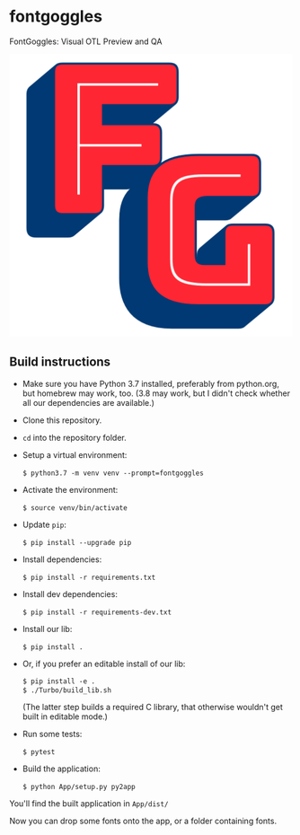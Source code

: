 # fontgoggles

FontGoggles: Visual OTL Preview and QA

![FontGoggles Icon](icon.png)

## Build instructions

- Make sure you have Python 3.7 installed, preferably from python.org, but homebrew may work, too. (3.8 may work, but I didn't check whether all our dependencies are available.)

- Clone this repository.

- `cd` into the repository folder.

- Setup a virtual environment:

	`$ python3.7 -m venv venv --prompt=fontgoggles`

- Activate the environment:

	`$ source venv/bin/activate`

- Update `pip`:

	`$ pip install --upgrade pip`

- Install dependencies:

	`$ pip install -r requirements.txt`

- Install dev dependencies:

	`$ pip install -r requirements-dev.txt`

- Install our lib:

	`$ pip install .`

- Or, if you prefer an editable install of our lib:

	```
	$ pip install -e .
	$ ./Turbo/build_lib.sh
	```

    (The latter step builds a required C library, that otherwise wouldn't get built in editable mode.)

- Run some tests:

	`$ pytest`

- Build the application:

	`$ python App/setup.py py2app`

You'll find the built application in `App/dist/`

Now you can drop some fonts onto the app, or a folder containing fonts.
